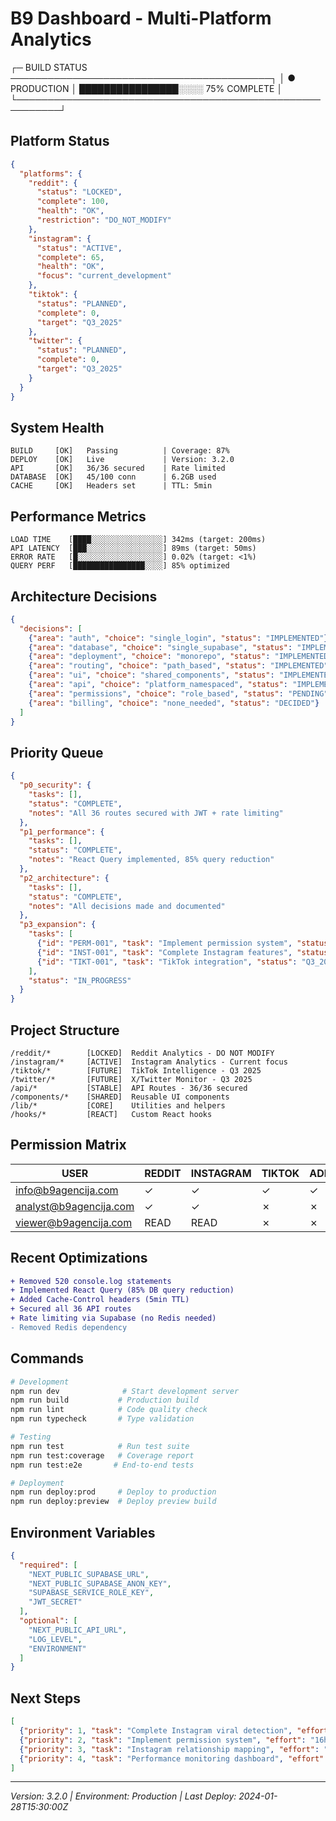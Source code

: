 # B9 Dashboard - Multi-Platform Analytics

┌─ BUILD STATUS ──────────────────────────────────────────┐
│ ● PRODUCTION  │ ████████████████░░░░ 75% COMPLETE      │
└─────────────────────────────────────────────────────────┘

## Platform Status

```json
{
  "platforms": {
    "reddit": {
      "status": "LOCKED",
      "complete": 100,
      "health": "OK",
      "restriction": "DO_NOT_MODIFY"
    },
    "instagram": {
      "status": "ACTIVE",
      "complete": 65,
      "health": "OK",
      "focus": "current_development"
    },
    "tiktok": {
      "status": "PLANNED",
      "complete": 0,
      "target": "Q3_2025"
    },
    "twitter": {
      "status": "PLANNED",
      "complete": 0,
      "target": "Q3_2025"
    }
  }
}
```

## System Health

```
BUILD     [OK]   Passing          | Coverage: 87%
DEPLOY    [OK]   Live             | Version: 3.2.0
API       [OK]   36/36 secured    | Rate limited
DATABASE  [OK]   45/100 conn      | 6.2GB used
CACHE     [OK]   Headers set      | TTL: 5min
```

## Performance Metrics

```
LOAD TIME    [████░░░░░░░░░░░░░░░░] 342ms (target: 200ms)
API LATENCY  [███░░░░░░░░░░░░░░░░░] 89ms (target: 50ms)
ERROR RATE   [█░░░░░░░░░░░░░░░░░░░] 0.02% (target: <1%)
QUERY PERF   [████████████████░░░░] 85% optimized
```

## Architecture Decisions

```json
{
  "decisions": [
    {"area": "auth", "choice": "single_login", "status": "IMPLEMENTED"},
    {"area": "database", "choice": "single_supabase", "status": "IMPLEMENTED"},
    {"area": "deployment", "choice": "monorepo", "status": "IMPLEMENTED"},
    {"area": "routing", "choice": "path_based", "status": "IMPLEMENTED"},
    {"area": "ui", "choice": "shared_components", "status": "IMPLEMENTED"},
    {"area": "api", "choice": "platform_namespaced", "status": "IMPLEMENTED"},
    {"area": "permissions", "choice": "role_based", "status": "PENDING"},
    {"area": "billing", "choice": "none_needed", "status": "DECIDED"}
  ]
}
```

## Priority Queue

```json
{
  "p0_security": {
    "tasks": [],
    "status": "COMPLETE",
    "notes": "All 36 routes secured with JWT + rate limiting"
  },
  "p1_performance": {
    "tasks": [],
    "status": "COMPLETE",
    "notes": "React Query implemented, 85% query reduction"
  },
  "p2_architecture": {
    "tasks": [],
    "status": "COMPLETE",
    "notes": "All decisions made and documented"
  },
  "p3_expansion": {
    "tasks": [
      {"id": "PERM-001", "task": "Implement permission system", "status": "NEXT"},
      {"id": "INST-001", "task": "Complete Instagram features", "status": "ACTIVE"},
      {"id": "TIKT-001", "task": "TikTok integration", "status": "Q3_2025"}
    ],
    "status": "IN_PROGRESS"
  }
}
```

## Project Structure

```
/reddit/*        [LOCKED]  Reddit Analytics - DO NOT MODIFY
/instagram/*     [ACTIVE]  Instagram Analytics - Current focus
/tiktok/*        [FUTURE]  TikTok Intelligence - Q3 2025
/twitter/*       [FUTURE]  X/Twitter Monitor - Q3 2025
/api/*           [STABLE]  API Routes - 36/36 secured
/components/*    [SHARED]  Reusable UI components
/lib/*           [CORE]    Utilities and helpers
/hooks/*         [REACT]   Custom React hooks
```

## Permission Matrix

| USER | REDDIT | INSTAGRAM | TIKTOK | ADMIN |
|------|--------|-----------|--------|-------|
| info@b9agencija.com | ✓ | ✓ | ✓ | ✓ |
| analyst@b9agencija.com | ✓ | ✓ | ✗ | ✗ |
| viewer@b9agencija.com | READ | READ | ✗ | ✗ |

## Recent Optimizations

```diff
+ Removed 520 console.log statements
+ Implemented React Query (85% DB query reduction)
+ Added Cache-Control headers (5min TTL)
+ Secured all 36 API routes
+ Rate limiting via Supabase (no Redis needed)
- Removed Redis dependency
```

## Commands

```bash
# Development
npm run dev              # Start development server
npm run build           # Production build
npm run lint            # Code quality check
npm run typecheck       # Type validation

# Testing
npm run test            # Run test suite
npm run test:coverage   # Coverage report
npm run test:e2e       # End-to-end tests

# Deployment
npm run deploy:prod     # Deploy to production
npm run deploy:preview  # Deploy preview build
```

## Environment Variables

```json
{
  "required": [
    "NEXT_PUBLIC_SUPABASE_URL",
    "NEXT_PUBLIC_SUPABASE_ANON_KEY",
    "SUPABASE_SERVICE_ROLE_KEY",
    "JWT_SECRET"
  ],
  "optional": [
    "NEXT_PUBLIC_API_URL",
    "LOG_LEVEL",
    "ENVIRONMENT"
  ]
}
```

## Next Steps

```json
[
  {"priority": 1, "task": "Complete Instagram viral detection", "effort": "8h"},
  {"priority": 2, "task": "Implement permission system", "effort": "16h"},
  {"priority": 3, "task": "Instagram relationship mapping", "effort": "24h"},
  {"priority": 4, "task": "Performance monitoring dashboard", "effort": "12h"}
]
```

---

_Version: 3.2.0 | Environment: Production | Last Deploy: 2024-01-28T15:30:00Z_